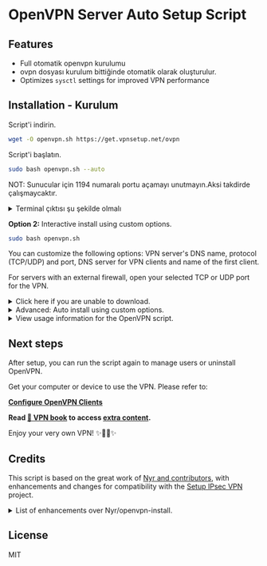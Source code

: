 # OpenVPN Server Auto Setup Script

## Features

- Full otomatik openvpn kurulumu 
- ovpn dosyası kurulum bittiğinde otomatik olarak oluşturulur.
- Optimizes `sysctl` settings for improved VPN performance

## Installation - Kurulum

Script'i indirin.

```bash
wget -O openvpn.sh https://get.vpnsetup.net/ovpn
```

Script'i başlatın.

```bash
sudo bash openvpn.sh --auto
```
NOT:
Sunucular için 1194 numaralı portu açamayı unutmayın.Aksi takdirde çalışmaycaktır.

<details>
<summary>
Terminal çıktısı şu şekilde olmalı
</summary>

**Note:** DEMO.

<p align="center"><img src="docs/images/demo1.svg"></p>
</details>


**Option 2:** Interactive install using custom options.

```bash
sudo bash openvpn.sh
```

You can customize the following options: VPN server's DNS name, protocol (TCP/UDP) and port, DNS server for VPN clients and name of the first client.

For servers with an external firewall, open your selected TCP or UDP port for the VPN.

<details>
<summary>
Click here if you are unable to download.
</summary>

You may also use `curl` to download:

```bash
curl -fL -o openvpn.sh https://get.vpnsetup.net/ovpn
```

Then follow the instructions above to install.

Alternative setup URLs:

```bash
https://github.com/hwdsl2/openvpn-install/raw/master/openvpn-install.sh
https://gitlab.com/hwdsl2/openvpn-install/-/raw/master/openvpn-install.sh
```

If you are unable to download, open [openvpn-install.sh](openvpn-install.sh), then click the `Raw` button on the right. Press `Ctrl/Cmd+A` to select all, `Ctrl/Cmd+C` to copy, then paste into your favorite editor.
</details>
<details>
<summary>
Advanced: Auto install using custom options.
</summary>

Advanced users can auto install OpenVPN using custom options, by specifying command-line options when running the script. For more details, see the next section "view usage information for the OpenVPN script".

Alternatively, you may provide a Bash "here document" as input to the setup script. This method can also be used to provide input to manage users after install.

First, install OpenVPN interactively using custom options, and write down all your inputs to the script.

```bash
sudo bash openvpn.sh
```

If you need to remove OpenVPN, run the script again and select the appropriate option.

Next, create the custom install command using your inputs. Example:

```bash
sudo bash openvpn.sh <<ANSWERS
n
1
1194
2
client
y
ANSWERS
```

**Note:** The install options may change in future versions of the script.
</details>
<details>
<summary>
View usage information for the OpenVPN script.
</summary>

```
Usage: bash openvpn.sh [options]

Options:

  --addclient [client name]      add a new client
  --exportclient [client name]   export configuration for an existing client
  --listclients                  list the names of existing clients
  --revokeclient [client name]   revoke an existing client
  --uninstall                    remove OpenVPN and delete all configuration
  -y, --yes                      assume "yes" as answer to prompts when revoking a client or removing OpenVPN
  -h, --help                     show this help message and exit

Install options (optional):

  --auto                         auto install OpenVPN using default or custom options
  --listenaddr [IPv4 address]    IPv4 address that OpenVPN should listen on for requests
  --serveraddr [DNS name or IP]  server address, must be a fully qualified domain name (FQDN) or an IPv4 address
  --proto [TCP or UDP]           protocol for OpenVPN (TCP or UDP, default: UDP)
  --port [number]                port for OpenVPN (1-65535, default: 1194)
  --clientname [client name]     name for the first OpenVPN client (default: client)
  --dns1 [DNS server IP]         primary DNS server for clients (default: Google Public DNS)
  --dns2 [DNS server IP]         secondary DNS server for clients

To customize options, you may also run this script without arguments.
```
</details>

## Next steps

After setup, you can run the script again to manage users or uninstall OpenVPN.

Get your computer or device to use the VPN. Please refer to:

**[Configure OpenVPN Clients](docs/clients.md)**

**Read [:book: VPN book](https://ko-fi.com/post/Support-this-project-and-get-access-to-supporter-o-O5O7FVF8J) to access [extra content](https://ko-fi.com/post/Support-this-project-and-get-access-to-supporter-o-O5O7FVF8J).**

Enjoy your very own VPN! :sparkles::tada::rocket::sparkles:

## Credits

This script is based on the great work of [Nyr and contributors](https://github.com/Nyr/openvpn-install), with enhancements and changes for compatibility with the [Setup IPsec VPN](https://github.com/hwdsl2/setup-ipsec-vpn) project.

<details>
<summary>
List of enhancements over Nyr/openvpn-install.
</summary>

- Improved compatibility with Setup IPsec VPN
- Improved script reliability, user input and output
- Supports auto install using default or custom options
- Supports using a DNS name as server address
- Added support for openSUSE Linux
- Added support for Amazon Linux 2
- Supports exporting configuration for an existing VPN client
- Supports listing existing VPN clients
- Supports custom DNS server(s) for VPN clients
- Supports command-line options for managing VPN clients
- Optimizes `sysctl` settings for improved VPN performance
- Improved creation of client config files when using `sudo`

...and more!
</details>

## License

MIT
